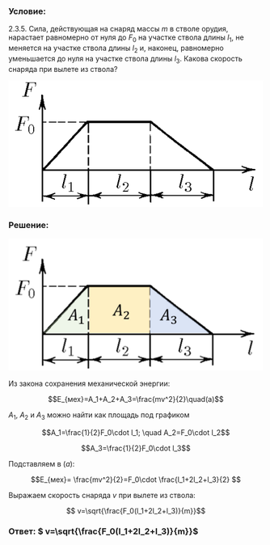 ###  Условие: 

$2.3.5.$ Сила, действующая на снаряд массы $m$ в стволе орудия, нарастает равномерно от нуля до $F_0$ на участке ствола длины $l_1$, не меняется на участке ствола длины $l_2$ и, наконец, равномерно уменьшается до нуля на участке ствола длины $l_3$. Какова скорость снаряда при вылете из ствола? 

![К задаче $2.3.5$|537x267, 40%](../../img/2.3.5/2.3.5.png)

###  Решение: 

![|1019x528, 50%](../../img/2.3.5/sol.jpg) 

Из закона сохранения механической энергии:  

$$E_{мех}=A_1+A_2+A_3=\frac{mv^2}{2}\quad(a)$$  

$A_1$, $A_2$ и $A_3$ можно найти как площадь под графиком  

$$A_1=\frac{1}{2}F_0\cdot l_1; \quad A_2=F_0\cdot l_2$$ 

$$A_3=\frac{1}{2}F_0\cdot l_3$$  

Подставляем в $(a)$:  

$$E_{мех}= \frac{mv^2}{2}=F_0\cdot \frac{l_1+2l_2+l_3}{2} $$  

Выражаем скорость снаряда $v$ при вылете из ствола:  

$$ v=\sqrt{\frac{F_0(l_1+2l_2+l_3)}{m}}$$ 

###  Ответ: $ v=\sqrt{\frac{F_0(l_1+2l_2+l_3)}{m}}$  
  

